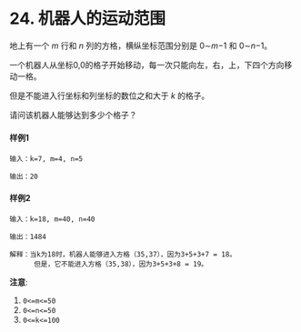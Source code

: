 # 24. 机器人的运动范围

地上有一个 *m* 行和 *n* 列的方格，横纵坐标范围分别是 0∼*m*−1 和 0∼*n*−1。

一个机器人从坐标0,0的格子开始移动，每一次只能向左，右，上，下四个方向移动一格。

但是不能进入行坐标和列坐标的数位之和大于 *k* 的格子。

请问该机器人能够达到多少个格子？

#### 样例1

```
输入：k=7, m=4, n=5

输出：20
```

#### 样例2

```
输入：k=18, m=40, n=40

输出：1484

解释：当k为18时，机器人能够进入方格（35,37），因为3+5+3+7 = 18。
      但是，它不能进入方格（35,38），因为3+5+3+8 = 19。
```

**注意**:

1. `0<=m<=50`
2. `0<=n<=50`
3. `0<=k<=100`